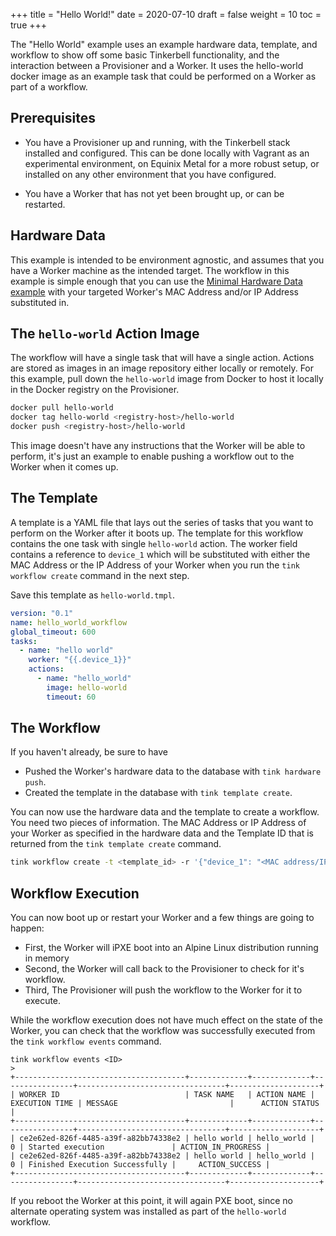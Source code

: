 +++
title = "Hello World!"
date = 2020-07-10
draft = false
weight = 10
toc = true
+++

The "Hello World" example uses an example hardware data, template, and workflow to show off some basic Tinkerbell functionality, and the interaction between a Provisioner and a Worker. It uses the hello-world docker image as an example task that could be performed on a Worker as part of a workflow.

## Prerequisites

- You have a Provisioner up and running, with the Tinkerbell stack installed and configured. This can be done locally with Vagrant as an experimental environment, on Equinix Metal for a more robust setup, or installed on any other environment that you have configured.

- You have a Worker that has not yet been brought up, or can be restarted.

## Hardware Data

This example is intended to be environment agnostic, and assumes that you have a Worker machine as the intended target. The workflow in this example is simple enough that you can use the [Minimal Hardware Data example](/hardware-data/#the-minimal-hardware-data) with your targeted Worker's MAC Address and/or IP Address substituted in.

## The `hello-world` Action Image

The workflow will have a single task that will have a single action. Actions are stored as images in an image repository either locally or remotely. For this example, pull down the `hello-world` image from Docker to host it locally in the Docker registry on the Provisioner.

```bash
docker pull hello-world
docker tag hello-world <registry-host>/hello-world
docker push <registry-host>/hello-world
```

This image doesn't have any instructions that the Worker will be able to perform, it's just an example to enable pushing a workflow out to the Worker when it comes up.

## The Template

A template is a YAML file that lays out the series of tasks that you want to perform on the Worker after it boots up. The template for this workflow contains the one task with single `hello-world` action. The worker field contains a reference to `device_1` which will be substituted with either the MAC Address or the IP Address of your Worker when you run the `tink workflow create` command in the next step.

Save this template as `hello-world.tmpl`.

```yaml
version: "0.1"
name: hello_world_workflow
global_timeout: 600
tasks:
  - name: "hello world"
    worker: "{{.device_1}}"
    actions:
      - name: "hello_world"
        image: hello-world
        timeout: 60
```

## The Workflow

If you haven't already, be sure to have

- Pushed the Worker's hardware data to the database with `tink hardware push`.
- Created the template in the database with `tink template create`.

You can now use the hardware data and the template to create a workflow. You need two pieces of information. The MAC Address or IP Address of your Worker as specified in the hardware data and the Template ID that is returned from the `tink template create` command.

```bash
tink workflow create -t <template_id> -r '{"device_1": "<MAC address/IP address>"}'
```

## Workflow Execution

You can now boot up or restart your Worker and a few things are going to happen:

- First, the Worker will iPXE boot into an Alpine Linux distribution running in memory
- Second, the Worker will call back to the Provisioner to check for it's workflow.
- Third, The Provisioner will push the workflow to the Worker for it to execute.

While the workflow execution does not have much effect on the state of the Worker, you can check that the workflow was successfully executed from the `tink workflow events` command.

```
tink workflow events <ID>
>
+--------------------------------------+-------------+-------------+----------------+---------------------------------+--------------------+
| WORKER ID                            | TASK NAME   | ACTION NAME | EXECUTION TIME | MESSAGE                         |      ACTION STATUS |
+--------------------------------------+-------------+-------------+----------------+---------------------------------+--------------------+
| ce2e62ed-826f-4485-a39f-a82bb74338e2 | hello world | hello_world |              0 | Started execution               | ACTION_IN_PROGRESS |
| ce2e62ed-826f-4485-a39f-a82bb74338e2 | hello world | hello_world |              0 | Finished Execution Successfully |     ACTION_SUCCESS |
+--------------------------------------+-------------+-------------+----------------+---------------------------------+--------------------+
```

If you reboot the Worker at this point, it will again PXE boot, since no alternate operating system was installed as part of the `hello-world` workflow.
